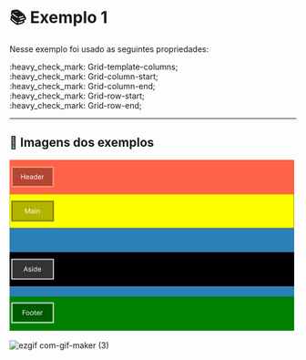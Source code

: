 # :books: Exemplo 1

<p>Nesse exemplo foi usado as seguintes propriedades:</p>
<p>    
    :heavy_check_mark: Grid-template-columns;<br>
    :heavy_check_mark: Grid-column-start;<br>
    :heavy_check_mark: Grid-column-end;<br>
    :heavy_check_mark: Grid-row-start;<br>
    :heavy_check_mark: Grid-row-end;<br>       
</p>

---

## :art: Imagens dos exemplos 

<img alt="container" src="./../img/img-01-aula-1-ex.png">


![ezgif com-gif-maker (3)](https://github.com/FabioFlorencio/Grid-CSS/assets/78650091/69751164-0009-469d-8007-bba5b6b552d2)